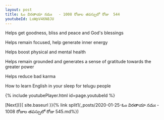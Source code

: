 ```yaml
---
layout: post
title: ఓం విరతాయా నమః   - 1008 రోజుల తపస్సులో రోజు  544
youtubeId: LuWpV46N8JU
---
```

 
 
Helps get goodness, bliss and peace and God's blessings
 
Helps remain focused, help generate inner energy 
 
Helps boost physical and mental health 
 
Helps remain grounded and generates a sense of gratitude towards the greater power 
 
Helps reduce bad karma
 
How to learn English in your sleep for telugu people
 
 
 
 


{% include youtubePlayer.html id=page.youtubeId %}
 
[Next]({{ site.baseurl }}{% link split1/_posts/2020-01-25-ఓం విరతాయా నమః  - 1008 రోజుల తపస్సులో రోజు  545.md%})
 
